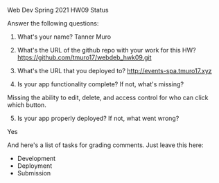 
Web Dev Spring 2021 HW09 Status

Answer the following questions:


1. What's your name?
Tanner Muro


2. What's the URL of the github repo with your work for this HW?
   https://github.com/tmuro17/webdeb_hwk09.git

3. What's the URL that you deployed to?
http://events-spa.tmuro17.xyz

4. Is your app functionality complete? If not, what's missing?

Missing the ability to edit, delete, and access control for 
who can click which button.

5. Is your app properly deployed? If not, what went wrong?

Yes



And here's a list of tasks for grading comments. Just leave this here:
 - Development
 - Deployment
 - Submission
